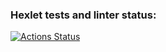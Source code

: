 ### Hexlet tests and linter status:
[![Actions Status](https://github.com/asidowner/java-project-78/workflows/hexlet-check/badge.svg)](https://github.com/asidowner/java-project-78/actions)